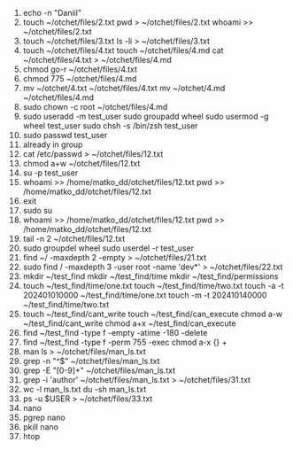 1. echo -n "Daniil"
2. touch ~/otchet/files/2.txt
   pwd > ~/otchet/files/2.txt
   whoami >> ~/otchet/files/2.txt 
3. touch ~/otchet/files/3.txt
   ls -li > ~/otchet/files/3.txt
4. touch ~/otchet/files/4.txt
   touch ~/otchet/files/4.md
   cat ~/otchet/files/4.txt > ~/otchet/files/4.md
5. chmod go-r ~/otchet/files/4.txt
6. chmod 775 ~/otchet/files/4.md
7. mv ~/otchet/4.txt ~/otchet/files/4.txt 
   mv ~/otchet/4.md ~/otchet/files/4.md 
8. sudo chown -c root ~/otchet/files/4.md 
9. sudo useradd -m test_user 
   sudo groupadd wheel
   sudo usermod -g wheel test_user
   sudo chsh -s /bin/zsh test_user 
10. sudo passwd test_user
11. already in group
12. cat /etc/passwd > ~/otchet/files/12.txt 
13. chmod a+w ~/otchet/files/12.txt
14. su -p test_user
15. whoami >> /home/matko_dd/otchet/files/12.txt
    pwd >> /home/matko_dd/otchet/files/12.txt
16. exit
17. sudo su 
18. whoami >> /home/matko_dd/otchet/files/12.txt
    pwd >> /home/matko_dd/otchet/files/12.txt
19. tail -n 2 ~/otchet/files/12.txt
20. sudo groupdel wheel
    sudo userdel -r test_user
21. find ~/ -maxdepth 2 -empty > ~/otchet/files/21.txt 
22. sudo find / -maxdepth 3 -user root -name 'dev*' > ~/otchet/files/22.txt 
23. mkdir ~/test_find
    mkdir ~/test_find/time
    mkdir ~/test_find/permissions
24. touch ~/test_find/time/one.txt
    touch ~/test_find/time/two.txt
    touch -a -t 202401010000 ~/test_find/time/one.txt 
    touch -m -t 202410140000 ~/test_find/time/two.txt
25. touch ~/test_find/cant_write
    touch ~/test_find/can_execute
    chmod a-w ~/test_find/cant_write
    chmod a+x ~/test_find/can_execute
26. find ~/test_find -type f -empty -atime -180 -delete
27. find ~/test_find -type f -perm 755 -exec chmod a-x {} +
28. man ls > ~/otchet/files/man_ls.txt
29. grep -n "^$" ~/otchet/files/man_ls.txt
30. grep -E "[0-9]+" ~/otchet/files/man_ls.txt
31. grep -i 'author' ~/otchet/files/man_ls.txt > ~/otchet/files/31.txt
32. wc -l man_ls.txt
    du -sh man_ls.txt
33. ps -u $USER > ~/otchet/files/33.txt
34. nano
35. pgrep nano
36. pkill nano
37. htop
